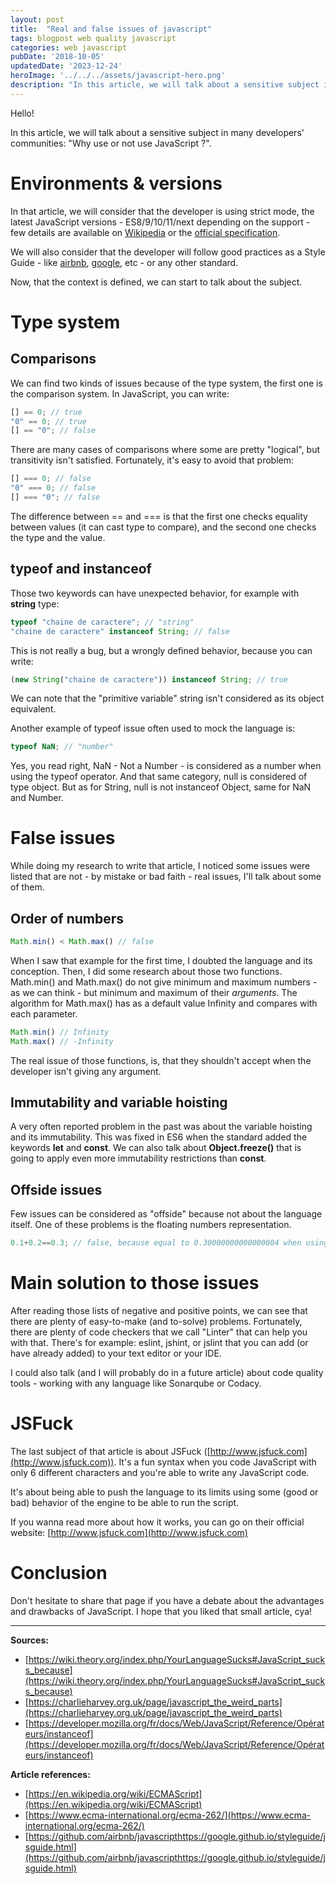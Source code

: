 ```yaml
---
layout: post
title:  "Real and false issues of javascript"
tags: blogpost web quality javascript
categories: web javascript
pubDate: '2018-10-05'
updatedDate: '2023-12-24'
heroImage: '../../../assets/javascript-hero.png'
description: "In this article, we will talk about a sensitive subject in many developers' communities: \"Why use or not use JavaScript ?\"."
---
```


Hello!

In this article, we will talk about a sensitive subject in many developers' communities: "Why use or not use JavaScript ?".  

# Environments & versions

In that article, we will consider that the developer is using strict mode, the latest JavaScript versions - ES8/9/10/11/next depending on the support - few details are available on [Wikipedia](https://en.wikipedia.org/wiki/ECMAScript) or the [official specification](https://www.ecma-international.org/ecma-262/).  

We will also consider that the developer will follow good practices as a Style Guide - like [airbnb](https://github.com/airbnb/javascript), [google](https://google.github.io/styleguide/jsguide.html), etc - or any other standard.  

Now, that the context is defined, we can start to talk about the subject.  

# Type system

## Comparisons

We can find two kinds of issues because of the type system, the first one is the comparison system. In JavaScript, you can write:

```js
[] == 0; // true
"0" == 0; // true
[] == "0"; // false
```

There are many cases of comparisons where some are pretty "logical", but transitivity isn't satisfied. Fortunately, it's easy to avoid that problem:

```js
[] === 0; // false
"0" === 0; // false
[] === "0"; // false
```

The difference between == and === is that the first one checks equality between values (it can cast type to compare), and the second one checks the type and the value.

## typeof and instanceof

Those two keywords can have unexpected behavior, for example with **string** type:
```js
typeof "chaine de caractere"; // "string"
"chaine de caractere" instanceof String; // false
```

This is not really a bug, but a wrongly defined behavior, because you can write:
```js
(new String("chaine de caractere")) instanceof String; // true
```

We can note that the "primitive variable" string isn't considered as its object equivalent.  

Another example of typeof issue often used to mock the language is:
```js
typeof NaN; // "number"
```

Yes, you read right, NaN - Not a Number - is considered as a number when using the typeof operator. And that same category, null is considered of type object. But as for String, null is not instanceof Object, same for NaN and Number.

# False issues

While doing my research to write that article, I noticed some issues were listed that are not - by mistake or bad faith - real issues, I'll talk about some of them. 

## Order of numbers

```js
Math.min() < Math.max() // false
```

When I saw that example for the first time, I doubted the language and its conception. Then, I did some research about those two functions. Math.min() and Math.max() do not give minimum and maximum numbers - as we can think - but minimum and maximum of their *arguments*. The algorithm for Math.max() has as a default value Infinity and compares with each parameter.

```js
Math.min() // Infinity
Math.max() // -Infinity
```

The real issue of those functions, is, that they shouldn't accept when the developer isn't giving any argument.

## Immutability and variable hoisting

A very often reported problem in the past was about the variable hoisting and its immutability. This was fixed in ES6 when the standard added the keywords **let** and **const**. We can also talk about **Object.freeze()** that is going to apply even more immutability restrictions than **const**.

## Offside issues

Few issues can be considered as "offside" because not about the language itself. One of these problems is the floating numbers representation.

```js
0.1+0.2==0.3; // false, because equal to 0.30000000000000004 when using standard float representation
```

# Main solution to those issues

After reading those lists of negative and positive points, we can see that there are plenty of easy-to-make (and to-solve) problems. Fortunately, there are plenty of code checkers that we call "Linter" that can help you with that. There's for example: eslint, jshint, or jslint that you can add (or have already added) to your text editor or your IDE.

I could also talk (and I will probably do in a future article) about code quality tools - working with any language like Sonarqube or Codacy.

# JSFuck

The last subject of that article is about JSFuck ([http://www.jsfuck.com](http://www.jsfuck.com)). It's a fun syntax when you code JavaScript with only 6 different characters and you're able to write any JavaScript code.  

It's about being able to push the language to its limits using some (good or bad) behavior of the engine to be able to run the script.

If you wanna read more about how it works, you can go on their official website: [http://www.jsfuck.com](http://www.jsfuck.com)

# Conclusion

Don't hesitate to share that page if you have a debate about the advantages and drawbacks of JavaScript. I hope that you liked that small article, cya!

---

**Sources:**  
- [https://wiki.theory.org/index.php/YourLanguageSucks#JavaScript_sucks_because](https://wiki.theory.org/index.php/YourLanguageSucks#JavaScript_sucks_because)
- [https://charlieharvey.org.uk/page/javascript_the_weird_parts](https://charlieharvey.org.uk/page/javascript_the_weird_parts)
- [https://developer.mozilla.org/fr/docs/Web/JavaScript/Reference/Opérateurs/instanceof](https://developer.mozilla.org/fr/docs/Web/JavaScript/Reference/Opérateurs/instanceof)

**Article references:**  
- [https://en.wikipedia.org/wiki/ECMAScript](https://en.wikipedia.org/wiki/ECMAScript)
- [https://www.ecma-international.org/ecma-262/](https://www.ecma-international.org/ecma-262/)
- [https://github.com/airbnb/javascripthttps://google.github.io/styleguide/jsguide.html](https://github.com/airbnb/javascripthttps://google.github.io/styleguide/jsguide.html)